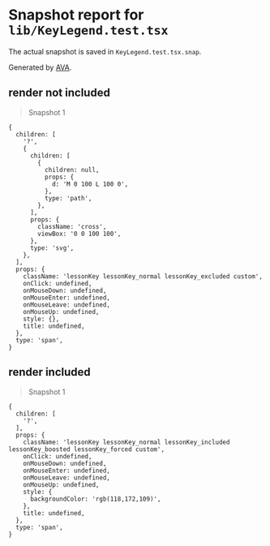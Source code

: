 # Snapshot report for `lib/KeyLegend.test.tsx`

The actual snapshot is saved in `KeyLegend.test.tsx.snap`.

Generated by [AVA](https://avajs.dev).

## render not included

> Snapshot 1

    {
      children: [
        '?',
        {
          children: [
            {
              children: null,
              props: {
                d: 'M 0 100 L 100 0',
              },
              type: 'path',
            },
          ],
          props: {
            className: 'cross',
            viewBox: '0 0 100 100',
          },
          type: 'svg',
        },
      ],
      props: {
        className: 'lessonKey lessonKey_normal lessonKey_excluded custom',
        onClick: undefined,
        onMouseDown: undefined,
        onMouseEnter: undefined,
        onMouseLeave: undefined,
        onMouseUp: undefined,
        style: {},
        title: undefined,
      },
      type: 'span',
    }

## render included

> Snapshot 1

    {
      children: [
        '?',
      ],
      props: {
        className: 'lessonKey lessonKey_normal lessonKey_included lessonKey_boosted lessonKey_forced custom',
        onClick: undefined,
        onMouseDown: undefined,
        onMouseEnter: undefined,
        onMouseLeave: undefined,
        onMouseUp: undefined,
        style: {
          backgroundColor: 'rgb(118,172,109)',
        },
        title: undefined,
      },
      type: 'span',
    }
